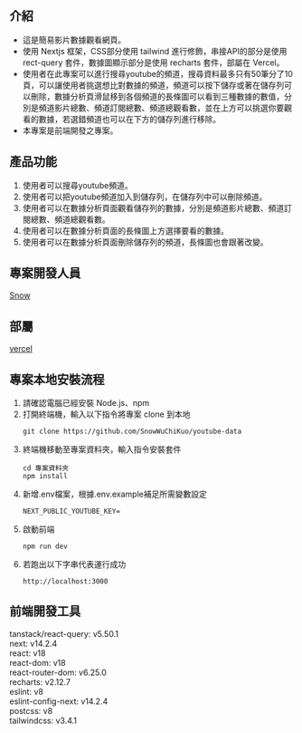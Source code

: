 ## 介紹
- 這是簡易影片數據觀看網頁。  
- 使用 Nextjs 框架，CSS部分使用 tailwind 進行修飾，串接API的部分是使用 rect-query 套件，數據圖顯示部分是使用 recharts 套件，部屬在 Vercel。  
- 使用者在此專案可以進行搜尋youtube的頻道，搜尋資料最多只有50筆分了10頁，可以讓使用者挑選想比對數據的頻道，頻道可以按下儲存或著在儲存列可以刪除，數據分析頁滑鼠移到各個頻道的長條圖可以看到三種數據的數值，分別是頻道影片總數、頻道訂閱總數、頻道總觀看數，並在上方可以挑選你要觀看的數據，若選錯頻道也可以在下方的儲存列進行移除。  
- 本專案是前端開發之專案。  

## 產品功能
1. 使用者可以搜尋youtube頻道。  
2. 使用者可以把youtube頻道加入到儲存列，在儲存列中可以刪除頻道。  
3. 使用者可以在數據分析頁面觀看儲存列的數據，分別是頻道影片總數、頻道訂閱總數、頻道總觀看數。    
4. 使用者可以在數據分析頁面的長條圖上方選擇要看的數據。  
5. 使用者可以在數據分析頁面刪除儲存列的頻道，長條圖也會跟著改變。  

## 專案開發人員
[Snow](https://github.com/SnowWuChiKuo)  

## 部屬  
[vercel](https://youtube-data-murex.vercel.app/)  

## 專案本地安裝流程
1. 請確認電腦已經安裝 Node.js、npm  
2. 打開終端機，輸入以下指令將專案 clone 到本地  
   ```
   git clone https://github.com/SnowWuChiKuo/youtube-data
   ```
3. 終端機移動至專案資料夾，輸入指令安裝套件  
   ```
   cd 專案資料夾  
   npm install
   ```
4. 新增.env檔案，根據.env.example補足所需變數設定  
   ```
   NEXT_PUBLIC_YOUTUBE_KEY=
   ```
5. 啟動前端 
   ```
   npm run dev 
   ```
6. 若跑出以下字串代表運行成功  
   ```
   http://localhost:3000  
   ```

## 前端開發工具
tanstack/react-query: v5.50.1  
next: v14.2.4  
react: v18  
react-dom: v18  
react-router-dom: v6.25.0  
recharts: v2.12.7  
eslint: v8  
eslint-config-next: v14.2.4  
postcss: v8  
tailwindcss: v3.4.1  